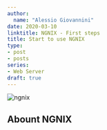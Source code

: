 ```yaml
---
author:
  name: "Alessio Giovannini"
date: 2020-03-10
linktitle: NGNIX - First steps
title: Start to use NGNIX
type:
- post
- posts
series:
- Web Server
draft: true
---
```


![ngnix](/img/ngnix.jpg)

## Abount NGNIX